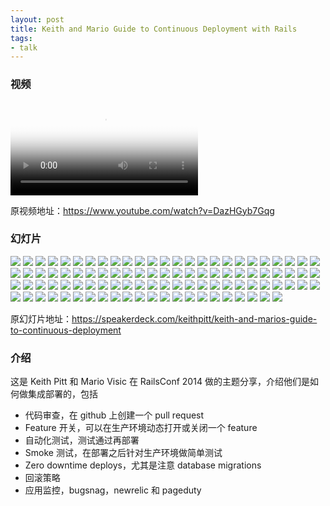 ```yaml
---
layout: post
title: Keith and Mario Guide to Continuous Deployment with Rails
tags:
- talk
---
```


### 视频

<video class="video" poster="/assets/Keith-and-Mario-Guide-to-Continuous-Deployment-with-Rails/poster.jpg" preload controls>
  <source src="/assets/Keith-and-Mario-Guide-to-Continuous-Deployment-with-Rails/video.webm" type="video/webm">
  <source src="/assets/Keith-and-Mario-Guide-to-Continuous-Deployment-with-Rails/video.mp4" type="video/mp4">
</video>

原视频地址：<https://www.youtube.com/watch?v=DazHGyb7Gqg>

### 幻灯片

<div class="slideshow">
  <img src="/assets/Keith-and-Mario-Guide-to-Continuous-Deployment-with-Rails/slide_0.jpg">
  <img src="/img/loading.gif" class="lazy" data-src="/assets/Keith-and-Mario-Guide-to-Continuous-Deployment-with-Rails/slide_1.jpg">
  <img src="/img/loading.gif" class="lazy" data-src="/assets/Keith-and-Mario-Guide-to-Continuous-Deployment-with-Rails/slide_2.jpg">
  <img src="/img/loading.gif" class="lazy" data-src="/assets/Keith-and-Mario-Guide-to-Continuous-Deployment-with-Rails/slide_3.jpg">
  <img src="/img/loading.gif" class="lazy" data-src="/assets/Keith-and-Mario-Guide-to-Continuous-Deployment-with-Rails/slide_4.jpg">
  <img src="/img/loading.gif" class="lazy" data-src="/assets/Keith-and-Mario-Guide-to-Continuous-Deployment-with-Rails/slide_5.jpg">
  <img src="/img/loading.gif" class="lazy" data-src="/assets/Keith-and-Mario-Guide-to-Continuous-Deployment-with-Rails/slide_6.jpg">
  <img src="/img/loading.gif" class="lazy" data-src="/assets/Keith-and-Mario-Guide-to-Continuous-Deployment-with-Rails/slide_7.jpg">
  <img src="/img/loading.gif" class="lazy" data-src="/assets/Keith-and-Mario-Guide-to-Continuous-Deployment-with-Rails/slide_8.jpg">
  <img src="/img/loading.gif" class="lazy" data-src="/assets/Keith-and-Mario-Guide-to-Continuous-Deployment-with-Rails/slide_9.jpg">
  <img src="/img/loading.gif" class="lazy" data-src="/assets/Keith-and-Mario-Guide-to-Continuous-Deployment-with-Rails/slide_10.jpg">
  <img src="/img/loading.gif" class="lazy" data-src="/assets/Keith-and-Mario-Guide-to-Continuous-Deployment-with-Rails/slide_11.jpg">
  <img src="/img/loading.gif" class="lazy" data-src="/assets/Keith-and-Mario-Guide-to-Continuous-Deployment-with-Rails/slide_12.jpg">
  <img src="/img/loading.gif" class="lazy" data-src="/assets/Keith-and-Mario-Guide-to-Continuous-Deployment-with-Rails/slide_13.jpg">
  <img src="/img/loading.gif" class="lazy" data-src="/assets/Keith-and-Mario-Guide-to-Continuous-Deployment-with-Rails/slide_14.jpg">
  <img src="/img/loading.gif" class="lazy" data-src="/assets/Keith-and-Mario-Guide-to-Continuous-Deployment-with-Rails/slide_15.jpg">
  <img src="/img/loading.gif" class="lazy" data-src="/assets/Keith-and-Mario-Guide-to-Continuous-Deployment-with-Rails/slide_16.jpg">
  <img src="/img/loading.gif" class="lazy" data-src="/assets/Keith-and-Mario-Guide-to-Continuous-Deployment-with-Rails/slide_17.jpg">
  <img src="/img/loading.gif" class="lazy" data-src="/assets/Keith-and-Mario-Guide-to-Continuous-Deployment-with-Rails/slide_18.jpg">
  <img src="/img/loading.gif" class="lazy" data-src="/assets/Keith-and-Mario-Guide-to-Continuous-Deployment-with-Rails/slide_19.jpg">
  <img src="/img/loading.gif" class="lazy" data-src="/assets/Keith-and-Mario-Guide-to-Continuous-Deployment-with-Rails/slide_20.jpg">
  <img src="/img/loading.gif" class="lazy" data-src="/assets/Keith-and-Mario-Guide-to-Continuous-Deployment-with-Rails/slide_21.jpg">
  <img src="/img/loading.gif" class="lazy" data-src="/assets/Keith-and-Mario-Guide-to-Continuous-Deployment-with-Rails/slide_22.jpg">
  <img src="/img/loading.gif" class="lazy" data-src="/assets/Keith-and-Mario-Guide-to-Continuous-Deployment-with-Rails/slide_23.jpg">
  <img src="/img/loading.gif" class="lazy" data-src="/assets/Keith-and-Mario-Guide-to-Continuous-Deployment-with-Rails/slide_24.jpg">
  <img src="/img/loading.gif" class="lazy" data-src="/assets/Keith-and-Mario-Guide-to-Continuous-Deployment-with-Rails/slide_25.jpg">
  <img src="/img/loading.gif" class="lazy" data-src="/assets/Keith-and-Mario-Guide-to-Continuous-Deployment-with-Rails/slide_26.jpg">
  <img src="/img/loading.gif" class="lazy" data-src="/assets/Keith-and-Mario-Guide-to-Continuous-Deployment-with-Rails/slide_27.jpg">
  <img src="/img/loading.gif" class="lazy" data-src="/assets/Keith-and-Mario-Guide-to-Continuous-Deployment-with-Rails/slide_28.jpg">
  <img src="/img/loading.gif" class="lazy" data-src="/assets/Keith-and-Mario-Guide-to-Continuous-Deployment-with-Rails/slide_29.jpg">
  <img src="/img/loading.gif" class="lazy" data-src="/assets/Keith-and-Mario-Guide-to-Continuous-Deployment-with-Rails/slide_30.jpg">
  <img src="/img/loading.gif" class="lazy" data-src="/assets/Keith-and-Mario-Guide-to-Continuous-Deployment-with-Rails/slide_31.jpg">
  <img src="/img/loading.gif" class="lazy" data-src="/assets/Keith-and-Mario-Guide-to-Continuous-Deployment-with-Rails/slide_32.jpg">
  <img src="/img/loading.gif" class="lazy" data-src="/assets/Keith-and-Mario-Guide-to-Continuous-Deployment-with-Rails/slide_33.jpg">
  <img src="/img/loading.gif" class="lazy" data-src="/assets/Keith-and-Mario-Guide-to-Continuous-Deployment-with-Rails/slide_34.jpg">
  <img src="/img/loading.gif" class="lazy" data-src="/assets/Keith-and-Mario-Guide-to-Continuous-Deployment-with-Rails/slide_35.jpg">
  <img src="/img/loading.gif" class="lazy" data-src="/assets/Keith-and-Mario-Guide-to-Continuous-Deployment-with-Rails/slide_36.jpg">
  <img src="/img/loading.gif" class="lazy" data-src="/assets/Keith-and-Mario-Guide-to-Continuous-Deployment-with-Rails/slide_37.jpg">
  <img src="/img/loading.gif" class="lazy" data-src="/assets/Keith-and-Mario-Guide-to-Continuous-Deployment-with-Rails/slide_38.jpg">
  <img src="/img/loading.gif" class="lazy" data-src="/assets/Keith-and-Mario-Guide-to-Continuous-Deployment-with-Rails/slide_39.jpg">
  <img src="/img/loading.gif" class="lazy" data-src="/assets/Keith-and-Mario-Guide-to-Continuous-Deployment-with-Rails/slide_40.jpg">
  <img src="/img/loading.gif" class="lazy" data-src="/assets/Keith-and-Mario-Guide-to-Continuous-Deployment-with-Rails/slide_41.jpg">
  <img src="/img/loading.gif" class="lazy" data-src="/assets/Keith-and-Mario-Guide-to-Continuous-Deployment-with-Rails/slide_42.jpg">
  <img src="/img/loading.gif" class="lazy" data-src="/assets/Keith-and-Mario-Guide-to-Continuous-Deployment-with-Rails/slide_43.jpg">
  <img src="/img/loading.gif" class="lazy" data-src="/assets/Keith-and-Mario-Guide-to-Continuous-Deployment-with-Rails/slide_44.jpg">
  <img src="/img/loading.gif" class="lazy" data-src="/assets/Keith-and-Mario-Guide-to-Continuous-Deployment-with-Rails/slide_45.jpg">
  <img src="/img/loading.gif" class="lazy" data-src="/assets/Keith-and-Mario-Guide-to-Continuous-Deployment-with-Rails/slide_46.jpg">
  <img src="/img/loading.gif" class="lazy" data-src="/assets/Keith-and-Mario-Guide-to-Continuous-Deployment-with-Rails/slide_47.jpg">
  <img src="/img/loading.gif" class="lazy" data-src="/assets/Keith-and-Mario-Guide-to-Continuous-Deployment-with-Rails/slide_48.jpg">
  <img src="/img/loading.gif" class="lazy" data-src="/assets/Keith-and-Mario-Guide-to-Continuous-Deployment-with-Rails/slide_49.jpg">
  <img src="/img/loading.gif" class="lazy" data-src="/assets/Keith-and-Mario-Guide-to-Continuous-Deployment-with-Rails/slide_50.jpg">
  <img src="/img/loading.gif" class="lazy" data-src="/assets/Keith-and-Mario-Guide-to-Continuous-Deployment-with-Rails/slide_51.jpg">
  <img src="/img/loading.gif" class="lazy" data-src="/assets/Keith-and-Mario-Guide-to-Continuous-Deployment-with-Rails/slide_52.jpg">
  <img src="/img/loading.gif" class="lazy" data-src="/assets/Keith-and-Mario-Guide-to-Continuous-Deployment-with-Rails/slide_53.jpg">
  <img src="/img/loading.gif" class="lazy" data-src="/assets/Keith-and-Mario-Guide-to-Continuous-Deployment-with-Rails/slide_54.jpg">
  <img src="/img/loading.gif" class="lazy" data-src="/assets/Keith-and-Mario-Guide-to-Continuous-Deployment-with-Rails/slide_55.jpg">
  <img src="/img/loading.gif" class="lazy" data-src="/assets/Keith-and-Mario-Guide-to-Continuous-Deployment-with-Rails/slide_56.jpg">
  <img src="/img/loading.gif" class="lazy" data-src="/assets/Keith-and-Mario-Guide-to-Continuous-Deployment-with-Rails/slide_57.jpg">
  <img src="/img/loading.gif" class="lazy" data-src="/assets/Keith-and-Mario-Guide-to-Continuous-Deployment-with-Rails/slide_58.jpg">
  <img src="/img/loading.gif" class="lazy" data-src="/assets/Keith-and-Mario-Guide-to-Continuous-Deployment-with-Rails/slide_59.jpg">
  <img src="/img/loading.gif" class="lazy" data-src="/assets/Keith-and-Mario-Guide-to-Continuous-Deployment-with-Rails/slide_60.jpg">
  <img src="/img/loading.gif" class="lazy" data-src="/assets/Keith-and-Mario-Guide-to-Continuous-Deployment-with-Rails/slide_61.jpg">
  <img src="/img/loading.gif" class="lazy" data-src="/assets/Keith-and-Mario-Guide-to-Continuous-Deployment-with-Rails/slide_62.jpg">
  <img src="/img/loading.gif" class="lazy" data-src="/assets/Keith-and-Mario-Guide-to-Continuous-Deployment-with-Rails/slide_63.jpg">
  <img src="/img/loading.gif" class="lazy" data-src="/assets/Keith-and-Mario-Guide-to-Continuous-Deployment-with-Rails/slide_64.jpg">
  <img src="/img/loading.gif" class="lazy" data-src="/assets/Keith-and-Mario-Guide-to-Continuous-Deployment-with-Rails/slide_65.jpg">
  <img src="/img/loading.gif" class="lazy" data-src="/assets/Keith-and-Mario-Guide-to-Continuous-Deployment-with-Rails/slide_66.jpg">
  <img src="/img/loading.gif" class="lazy" data-src="/assets/Keith-and-Mario-Guide-to-Continuous-Deployment-with-Rails/slide_67.jpg">
  <img src="/img/loading.gif" class="lazy" data-src="/assets/Keith-and-Mario-Guide-to-Continuous-Deployment-with-Rails/slide_68.jpg">
  <img src="/img/loading.gif" class="lazy" data-src="/assets/Keith-and-Mario-Guide-to-Continuous-Deployment-with-Rails/slide_69.jpg">
  <img src="/img/loading.gif" class="lazy" data-src="/assets/Keith-and-Mario-Guide-to-Continuous-Deployment-with-Rails/slide_70.jpg">
  <img src="/img/loading.gif" class="lazy" data-src="/assets/Keith-and-Mario-Guide-to-Continuous-Deployment-with-Rails/slide_71.jpg">
  <img src="/img/loading.gif" class="lazy" data-src="/assets/Keith-and-Mario-Guide-to-Continuous-Deployment-with-Rails/slide_72.jpg">
  <img src="/img/loading.gif" class="lazy" data-src="/assets/Keith-and-Mario-Guide-to-Continuous-Deployment-with-Rails/slide_73.jpg">
  <img src="/img/loading.gif" class="lazy" data-src="/assets/Keith-and-Mario-Guide-to-Continuous-Deployment-with-Rails/slide_74.jpg">
  <img src="/img/loading.gif" class="lazy" data-src="/assets/Keith-and-Mario-Guide-to-Continuous-Deployment-with-Rails/slide_75.jpg">
  <img src="/img/loading.gif" class="lazy" data-src="/assets/Keith-and-Mario-Guide-to-Continuous-Deployment-with-Rails/slide_76.jpg">
  <img src="/img/loading.gif" class="lazy" data-src="/assets/Keith-and-Mario-Guide-to-Continuous-Deployment-with-Rails/slide_77.jpg">
  <img src="/img/loading.gif" class="lazy" data-src="/assets/Keith-and-Mario-Guide-to-Continuous-Deployment-with-Rails/slide_78.jpg">
  <img src="/img/loading.gif" class="lazy" data-src="/assets/Keith-and-Mario-Guide-to-Continuous-Deployment-with-Rails/slide_79.jpg">
  <img src="/img/loading.gif" class="lazy" data-src="/assets/Keith-and-Mario-Guide-to-Continuous-Deployment-with-Rails/slide_80.jpg">
  <img src="/img/loading.gif" class="lazy" data-src="/assets/Keith-and-Mario-Guide-to-Continuous-Deployment-with-Rails/slide_81.jpg">
  <img src="/img/loading.gif" class="lazy" data-src="/assets/Keith-and-Mario-Guide-to-Continuous-Deployment-with-Rails/slide_82.jpg">
  <img src="/img/loading.gif" class="lazy" data-src="/assets/Keith-and-Mario-Guide-to-Continuous-Deployment-with-Rails/slide_83.jpg">
  <img src="/img/loading.gif" class="lazy" data-src="/assets/Keith-and-Mario-Guide-to-Continuous-Deployment-with-Rails/slide_84.jpg">
  <img src="/img/loading.gif" class="lazy" data-src="/assets/Keith-and-Mario-Guide-to-Continuous-Deployment-with-Rails/slide_85.jpg">
  <img src="/img/loading.gif" class="lazy" data-src="/assets/Keith-and-Mario-Guide-to-Continuous-Deployment-with-Rails/slide_86.jpg">
  <img src="/img/loading.gif" class="lazy" data-src="/assets/Keith-and-Mario-Guide-to-Continuous-Deployment-with-Rails/slide_87.jpg">
  <img src="/img/loading.gif" class="lazy" data-src="/assets/Keith-and-Mario-Guide-to-Continuous-Deployment-with-Rails/slide_88.jpg">
  <img src="/img/loading.gif" class="lazy" data-src="/assets/Keith-and-Mario-Guide-to-Continuous-Deployment-with-Rails/slide_89.jpg">
  <img src="/img/loading.gif" class="lazy" data-src="/assets/Keith-and-Mario-Guide-to-Continuous-Deployment-with-Rails/slide_90.jpg">
  <img src="/img/loading.gif" class="lazy" data-src="/assets/Keith-and-Mario-Guide-to-Continuous-Deployment-with-Rails/slide_91.jpg">
  <img src="/img/loading.gif" class="lazy" data-src="/assets/Keith-and-Mario-Guide-to-Continuous-Deployment-with-Rails/slide_92.jpg">
  <img src="/img/loading.gif" class="lazy" data-src="/assets/Keith-and-Mario-Guide-to-Continuous-Deployment-with-Rails/slide_93.jpg">
  <img src="/img/loading.gif" class="lazy" data-src="/assets/Keith-and-Mario-Guide-to-Continuous-Deployment-with-Rails/slide_94.jpg">
  <img src="/img/loading.gif" class="lazy" data-src="/assets/Keith-and-Mario-Guide-to-Continuous-Deployment-with-Rails/slide_95.jpg">
  <img src="/img/loading.gif" class="lazy" data-src="/assets/Keith-and-Mario-Guide-to-Continuous-Deployment-with-Rails/slide_96.jpg">
</div>

原幻灯片地址：<https://speakerdeck.com/keithpitt/keith-and-marios-guide-to-continuous-deployment>

### 介绍

这是 Keith Pitt 和 Mario Visic 在 RailsConf 2014
做的主题分享，介绍他们是如何做集成部署的，包括

* 代码审查，在 github 上创建一个 pull request
* Feature 开关，可以在生产环境动态打开或关闭一个 feature
* 自动化测试，测试通过再部署
* Smoke 测试，在部署之后针对生产环境做简单测试
* Zero downtime deploys，尤其是注意 database migrations
* 回滚策略
* 应用监控，bugsnag，newrelic 和 pageduty
